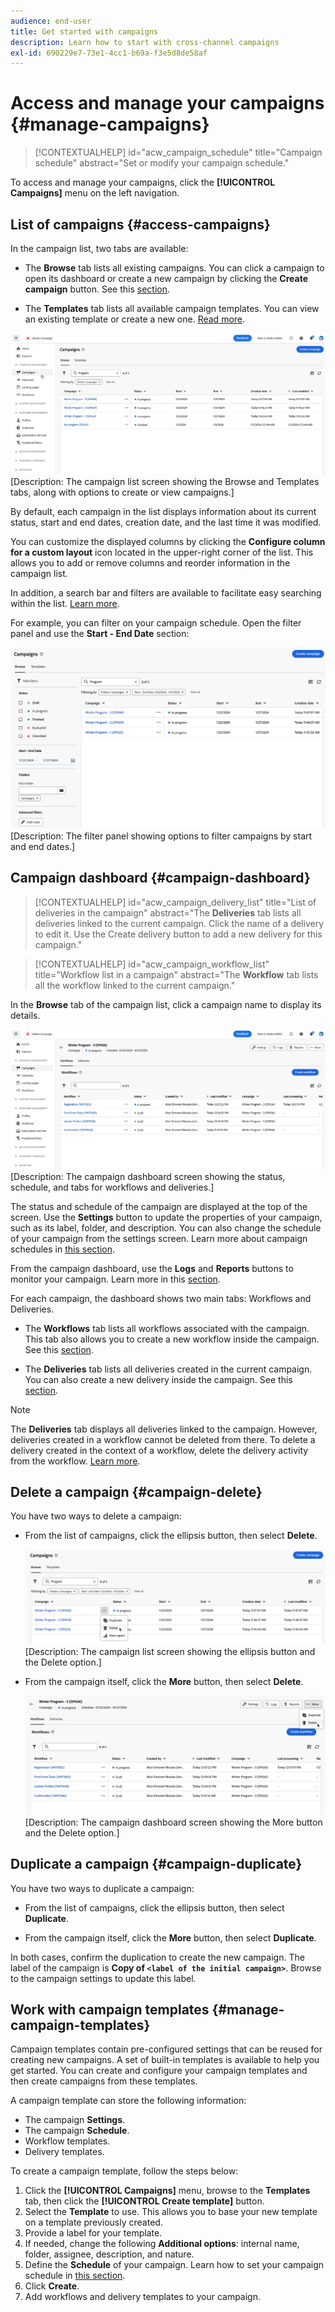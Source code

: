 ```yaml
---
audience: end-user
title: Get started with campaigns
description: Learn how to start with cross-channel campaigns
exl-id: 690229e7-73e1-4cc1-b69a-f3e5d8de58af
---
```

# Access and manage your campaigns {#manage-campaigns}

>[!CONTEXTUALHELP]
>id="acw_campaign_schedule"
>title="Campaign schedule"
>abstract="Set or modify your campaign schedule."

To access and manage your campaigns, click the **[!UICONTROL Campaigns]** menu on the left navigation.

## List of campaigns {#access-campaigns}

In the campaign list, two tabs are available:

* The **Browse** tab lists all existing campaigns. You can click a campaign to open its dashboard or create a new campaign by clicking the **Create campaign** button. See this [section](create-campaigns.md#create-campaigns).

* The **Templates** tab lists all available campaign templates. You can view an existing template or create a new one. [Read more](#manage-campaign-templates).

![Campaign list](assets/campaign-list.png)  
[Description: The campaign list screen showing the Browse and Templates tabs, along with options to create or view campaigns.]

By default, each campaign in the list displays information about its current status, start and end dates, creation date, and the last time it was modified.

You can customize the displayed columns by clicking the **Configure column for a custom layout** icon located in the upper-right corner of the list. This allows you to add or remove columns and reorder information in the campaign list.

In addition, a search bar and filters are available to facilitate easy searching within the list. [Learn more](../get-started/user-interface.md#list-screens).

For example, you can filter on your campaign schedule. Open the filter panel and use the **Start - End Date** section:

![Campaign filter](assets/campaign-filter-on-dates.png)  
[Description: The filter panel showing options to filter campaigns by start and end dates.]

## Campaign dashboard {#campaign-dashboard}

>[!CONTEXTUALHELP]
>id="acw_campaign_delivery_list"
>title="List of deliveries in the campaign"
>abstract="The **Deliveries** tab lists all deliveries linked to the current campaign. Click the name of a delivery to edit it. Use the Create delivery button to add a new delivery for this campaign."

>[!CONTEXTUALHELP]
>id="acw_campaign_workflow_list"
>title="Workflow list in a campaign"
>abstract="The **Workflow** tab lists all the workflow linked to the current campaign."

In the **Browse** tab of the campaign list, click a campaign name to display its details.

![Campaign dashboard](assets/campaign-dashboard.png)  
[Description: The campaign dashboard screen showing the status, schedule, and tabs for workflows and deliveries.]

The status and schedule of the campaign are displayed at the top of the screen. Use the **Settings** button to update the properties of your campaign, such as its label, folder, and description. You can also change the schedule of your campaign from the settings screen. Learn more about campaign schedules in [this section](create-campaigns.md#campaign-schedule).

From the campaign dashboard, use the **Logs** and **Reports** buttons to monitor your campaign. Learn more in this [section](create-campaigns.md#create-campaigns).

For each campaign, the dashboard shows two main tabs: Workflows and Deliveries.

* The **Workflows** tab lists all workflows associated with the campaign. This tab also allows you to create a new workflow inside the campaign. See this [section](create-campaigns.md#create-campaigns).

* The **Deliveries** tab lists all deliveries created in the current campaign. You can also create a new delivery inside the campaign. See this [section](create-campaigns.md#create-campaigns).

>[!NOTE]
>
>The **Deliveries** tab displays all deliveries linked to the campaign. However, deliveries created in a workflow cannot be deleted from there. To delete a delivery created in the context of a workflow, delete the delivery activity from the workflow. [Learn more](../msg/gs-messages.md#delivery-delete).

## Delete a campaign {#campaign-delete}

You have two ways to delete a campaign:

* From the list of campaigns, click the ellipsis button, then select **Delete**.

    ![Delete a campaign from the list of campaigns](assets/delete-a-campaign-from-list.png)  
    [Description: The campaign list screen showing the ellipsis button and the Delete option.]

* From the campaign itself, click the **More** button, then select **Delete**.

    ![Delete a campaign from the campaign dashboard](assets/delete-a-campaign-from-dashboard.png)  
    [Description: The campaign dashboard screen showing the More button and the Delete option.]

## Duplicate a campaign {#campaign-duplicate}

You have two ways to duplicate a campaign:

* From the list of campaigns, click the ellipsis button, then select **Duplicate**.

* From the campaign itself, click the **More** button, then select **Duplicate**.

In both cases, confirm the duplication to create the new campaign. The label of the campaign is **Copy of `<label of the initial campaign>`**. Browse to the campaign settings to update this label.

## Work with campaign templates {#manage-campaign-templates}

Campaign templates contain pre-configured settings that can be reused for creating new campaigns. A set of built-in templates is available to help you get started. You can create and configure your campaign templates and then create campaigns from these templates.

A campaign template can store the following information:

* The campaign **Settings**.
* The campaign **Schedule**.
* Workflow templates.
* Delivery templates.

To create a campaign template, follow the steps below:

1. Click the **[!UICONTROL Campaigns]** menu, browse to the **Templates** tab, then click the **[!UICONTROL Create template]** button.
1. Select the **Template** to use. This allows you to base your new template on a template previously created.
1. Provide a label for your template.
1. If needed, change the following **Additional options**: internal name, folder, assignee, description, and nature.
1. Define the **Schedule** of your campaign. Learn how to set your campaign schedule in [this section](create-campaigns.md#campaign-schedule).
1. Click **Create**.
1. Add workflows and delivery templates to your campaign.
